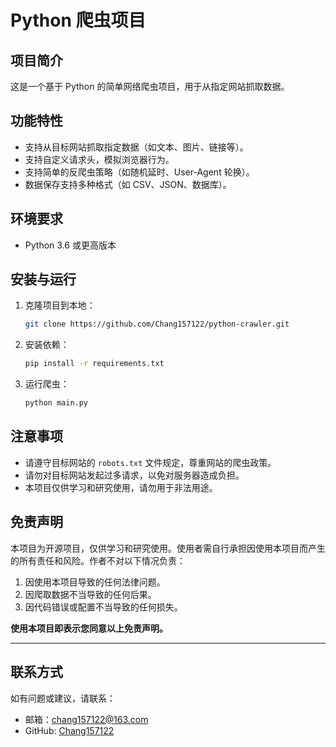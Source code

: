 # Python 爬虫项目

## 项目简介

这是一个基于 Python 的简单网络爬虫项目，用于从指定网站抓取数据。

## 功能特性

- 支持从目标网站抓取指定数据（如文本、图片、链接等）。
- 支持自定义请求头，模拟浏览器行为。
- 支持简单的反爬虫策略（如随机延时、User-Agent 轮换）。
- 数据保存支持多种格式（如 CSV、JSON、数据库）。

## 环境要求

- Python 3.6 或更高版本

## 安装与运行

1. 克隆项目到本地：
   ```bash
   git clone https://github.com/Chang157122/python-crawler.git
   ```

2. 安装依赖：
   ```bash
   pip install -r requirements.txt
   ```

3. 运行爬虫：
   ```bash
   python main.py
   ```

## 注意事项

- 请遵守目标网站的 `robots.txt` 文件规定，尊重网站的爬虫政策。
- 请勿对目标网站发起过多请求，以免对服务器造成负担。
- 本项目仅供学习和研究使用，请勿用于非法用途。

## 免责声明

本项目为开源项目，仅供学习和研究使用。使用者需自行承担因使用本项目而产生的所有责任和风险。作者不对以下情况负责：

1. 因使用本项目导致的任何法律问题。
2. 因爬取数据不当导致的任何后果。
3. 因代码错误或配置不当导致的任何损失。

**使用本项目即表示您同意以上免责声明。**

---

## 联系方式

如有问题或建议，请联系：  
- 邮箱：chang157122@163.com
- GitHub: [Chang157122](https://github.com/Chang157122)